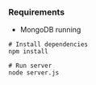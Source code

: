 ### Requirements
- MongoDB running

```
# Install dependencies
npm install

# Run server
node server.js
```